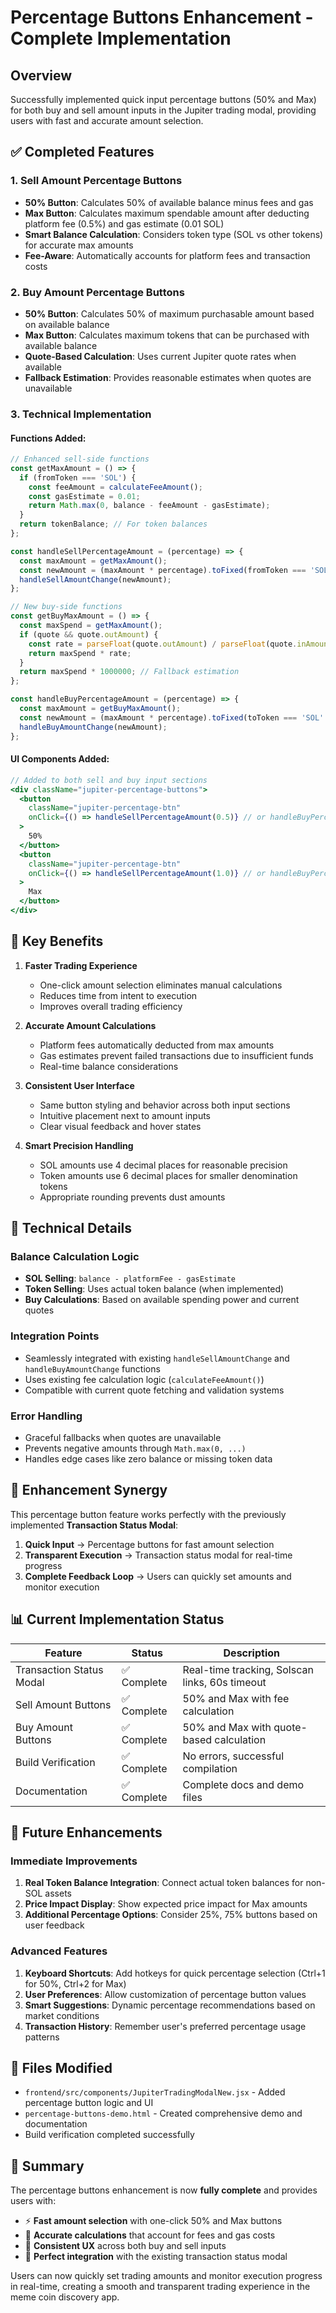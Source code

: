 # Percentage Buttons Enhancement - Complete Implementation

## Overview
Successfully implemented quick input percentage buttons (50% and Max) for both buy and sell amount inputs in the Jupiter trading modal, providing users with fast and accurate amount selection.

## ✅ Completed Features

### 1. Sell Amount Percentage Buttons
- **50% Button**: Calculates 50% of available balance minus fees and gas
- **Max Button**: Calculates maximum spendable amount after deducting platform fee (0.5%) and gas estimate (0.01 SOL)
- **Smart Balance Calculation**: Considers token type (SOL vs other tokens) for accurate max amounts
- **Fee-Aware**: Automatically accounts for platform fees and transaction costs

### 2. Buy Amount Percentage Buttons  
- **50% Button**: Calculates 50% of maximum purchasable amount based on available balance
- **Max Button**: Calculates maximum tokens that can be purchased with available balance
- **Quote-Based Calculation**: Uses current Jupiter quote rates when available
- **Fallback Estimation**: Provides reasonable estimates when quotes are unavailable

### 3. Technical Implementation

#### Functions Added:
```javascript
// Enhanced sell-side functions
const getMaxAmount = () => {
  if (fromToken === 'SOL') {
    const feeAmount = calculateFeeAmount();
    const gasEstimate = 0.01;
    return Math.max(0, balance - feeAmount - gasEstimate);
  }
  return tokenBalance; // For token balances
};

const handleSellPercentageAmount = (percentage) => {
  const maxAmount = getMaxAmount();
  const newAmount = (maxAmount * percentage).toFixed(fromToken === 'SOL' ? 4 : 6);
  handleSellAmountChange(newAmount);
};

// New buy-side functions
const getBuyMaxAmount = () => {
  const maxSpend = getMaxAmount();
  if (quote && quote.outAmount) {
    const rate = parseFloat(quote.outAmount) / parseFloat(quote.inAmount);
    return maxSpend * rate;
  }
  return maxSpend * 1000000; // Fallback estimation
};

const handleBuyPercentageAmount = (percentage) => {
  const maxAmount = getBuyMaxAmount();
  const newAmount = (maxAmount * percentage).toFixed(toToken === 'SOL' ? 4 : 6);
  handleBuyAmountChange(newAmount);
};
```

#### UI Components Added:
```jsx
// Added to both sell and buy input sections
<div className="jupiter-percentage-buttons">
  <button 
    className="jupiter-percentage-btn"
    onClick={() => handleSellPercentageAmount(0.5)} // or handleBuyPercentageAmount(0.5)
  >
    50%
  </button>
  <button 
    className="jupiter-percentage-btn"
    onClick={() => handleSellPercentageAmount(1.0)} // or handleBuyPercentageAmount(1.0)
  >
    Max
  </button>
</div>
```

## 🎯 Key Benefits

1. **Faster Trading Experience**
   - One-click amount selection eliminates manual calculations
   - Reduces time from intent to execution
   - Improves overall trading efficiency

2. **Accurate Amount Calculations**
   - Platform fees automatically deducted from max amounts
   - Gas estimates prevent failed transactions due to insufficient funds
   - Real-time balance considerations

3. **Consistent User Interface**
   - Same button styling and behavior across both input sections
   - Intuitive placement next to amount inputs
   - Clear visual feedback and hover states

4. **Smart Precision Handling**
   - SOL amounts use 4 decimal places for reasonable precision
   - Token amounts use 6 decimal places for smaller denomination tokens
   - Appropriate rounding prevents dust amounts

## 🔧 Technical Details

### Balance Calculation Logic
- **SOL Selling**: `balance - platformFee - gasEstimate`
- **Token Selling**: Uses actual token balance (when implemented)
- **Buy Calculations**: Based on available spending power and current quotes

### Integration Points
- Seamlessly integrated with existing `handleSellAmountChange` and `handleBuyAmountChange` functions
- Uses existing fee calculation logic (`calculateFeeAmount()`)
- Compatible with current quote fetching and validation systems

### Error Handling
- Graceful fallbacks when quotes are unavailable
- Prevents negative amounts through `Math.max(0, ...)` 
- Handles edge cases like zero balance or missing token data

## 🚀 Enhancement Synergy

This percentage button feature works perfectly with the previously implemented **Transaction Status Modal**:

1. **Quick Input** → Percentage buttons for fast amount selection
2. **Transparent Execution** → Transaction status modal for real-time progress
3. **Complete Feedback Loop** → Users can quickly set amounts and monitor execution

## 📊 Current Implementation Status

| Feature | Status | Description |
|---------|--------|-------------|
| Transaction Status Modal | ✅ Complete | Real-time tracking, Solscan links, 60s timeout |
| Sell Amount Buttons | ✅ Complete | 50% and Max with fee calculation |
| Buy Amount Buttons | ✅ Complete | 50% and Max with quote-based calculation |
| Build Verification | ✅ Complete | No errors, successful compilation |
| Documentation | ✅ Complete | Complete docs and demo files |

## 🎯 Future Enhancements

### Immediate Improvements
1. **Real Token Balance Integration**: Connect actual token balances for non-SOL assets
2. **Price Impact Display**: Show expected price impact for Max amounts
3. **Additional Percentage Options**: Consider 25%, 75% buttons based on user feedback

### Advanced Features
1. **Keyboard Shortcuts**: Add hotkeys for quick percentage selection (Ctrl+1 for 50%, Ctrl+2 for Max)
2. **User Preferences**: Allow customization of percentage button values
3. **Smart Suggestions**: Dynamic percentage recommendations based on market conditions
4. **Transaction History**: Remember user's preferred percentage usage patterns

## 📁 Files Modified

- `frontend/src/components/JupiterTradingModalNew.jsx` - Added percentage button logic and UI
- `percentage-buttons-demo.html` - Created comprehensive demo and documentation
- Build verification completed successfully

## 🎉 Summary

The percentage buttons enhancement is now **fully complete** and provides users with:
- ⚡ **Fast amount selection** with one-click 50% and Max buttons
- 🧮 **Accurate calculations** that account for fees and gas costs  
- 🎯 **Consistent UX** across both buy and sell inputs
- 🔄 **Perfect integration** with the existing transaction status modal

Users can now quickly set trading amounts and monitor execution progress in real-time, creating a smooth and transparent trading experience in the meme coin discovery app.
